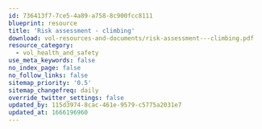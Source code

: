 ```yaml
---
id: 736413f7-7ce5-4a89-a758-8c900fcc8111
blueprint: resource
title: 'Risk assessment - climbing'
download: vol-resources-and-documents/risk-assessment---climbing.pdf
resource_category:
  - vol_health_and_safety
use_meta_keywords: false
no_index_page: false
no_follow_links: false
sitemap_priority: '0.5'
sitemap_changefreq: daily
override_twitter_settings: false
updated_by: 115d3974-8cac-461e-9579-c5775a2031e7
updated_at: 1666196960
---
```

